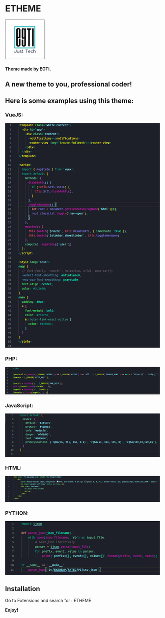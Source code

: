 # ETHEME

![EGTI](/img/EGTI_LOGO.png)
#### Theme made by EGTI.
## A new theme to you, professional coder!

## Here is some examples using this theme:

### VueJS:
![VueJS](/img/vueJS-ETHEME.png)

### PHP:
![PHP](/img/php-ETHEME.png)

### JavaScript:
![JavaScript](/img/js-ETHEME.png)

### HTML:
![JavaScript](/img/HTML-ETHEME.png)

### PYTHON:
![Python](/img/py-ETHEME.png)

## Installation
Go to Extensions and search for : ETHEME

**Enjoy!**
